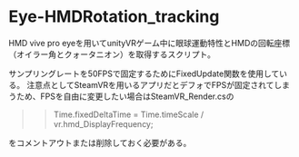 # Eye-HMDRotation_tracking
HMD vive pro eyeを用いてunityVRゲーム中に眼球運動特性とHMDの回転座標（オイラー角とクォータニオン）を取得するスクリプト。

サンプリングレートを50FPSで固定するためにFixedUpdate関数を使用している。
注意点としてSteamVRを用いるアプリだとデフォでFPSが固定されてしまうため、FPSを自由に変更したい場合はSteamVR_Render.csの

>> Time.fixedDeltaTime = Time.timeScale / vr.hmd_DisplayFrequency;

をコメントアウトまたは削除しておく必要がある。
